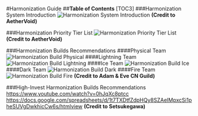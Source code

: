#Harmonization Guide
##**Table of Contents**
[TOC3]
###Harmonization System Introduction 
![Harmonization System Introduction](https://i.imgur.com/IVYX2l7.png)
**(Credit to AetherVoid)**

###Harmonization Priority Tier List 
![Harmonization Priority Tier List](https://i.imgur.com/Hm4HiEf.png)
**(Credit to AetherVoid)**

###Harmonization Builds Recommendations 
####Physical Team
![Harmonization Build Physical](https://i.imgur.com/k3pdGax.jpeg)
####Lightning Team
![Harmonization Build Lightning](https://i.imgur.com/Bwtp9t6.jpeg)
####Ice Team
![Harmonization Build Ice](https://i.imgur.com/qWMimuV.jpeg)
####Dark Team
![Harmonization Build Dark](https://i.imgur.com/1a3cVIf.jpeg)
####Fire Team
![Harmonization Build Fire](https://i.imgur.com/eOWur73.jpeg)
**(Credit to Adam & Eve CN Guild)**

###High-Invest Harmonization Builds Recommendations
https://www.youtube.com/watch?v=0hJqXc8ptcc
https://docs.google.com/spreadsheets/d/1t7TXDtfZdpHQy8SZAeIMpxcSi1pheSUVgDwkhicCw6s/htmlview
**(Credit to Setsukegawa)**